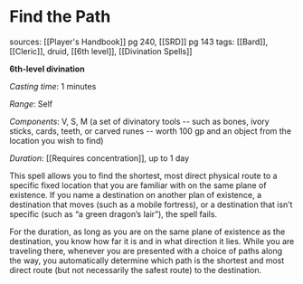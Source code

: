 # Find the Path
sources: [[Player's Handbook]] pg 240, [[SRD]] pg 143
tags: [[Bard]], [[Cleric]], druid, [[6th level]], [[Divination Spells]]

**6th-level divination**

*Casting time*: 1 minutes

*Range*: Self

*Components*: V, S, M (a set of divinatory tools -- such as bones, ivory sticks, cards, teeth, or carved runes -- worth 100 gp and an object from the location you wish to find)

*Duration*: [[Requires concentration]], up to 1 day

This spell allows you to find the shortest, most direct physical route to a specific fixed location that you are familiar with on the same plane of existence. If you name a destination on another plan of existence, a destination that moves (such as a mobile fortress), or a destination that isn’t specific (such as “a green dragon’s lair”), the spell fails.

For the duration, as long as you are on the same plane of existence as the destination, you know how far it is and in what direction it lies. While you are traveling there, whenever you are presented with a choice of paths along the way, you automatically determine which path is the shortest and most direct route (but not necessarily the safest route) to the destination.
